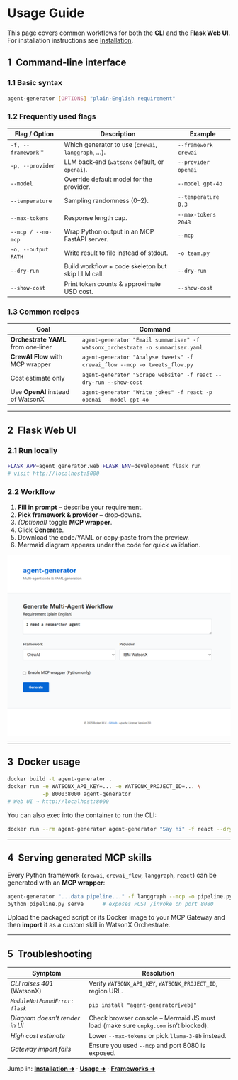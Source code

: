 # Usage Guide

This page covers common workflows for both the **CLI** and the **Flask Web UI**.  
For installation instructions see [Installation](installation.md).


## 1  Command‑line interface

### 1.1 Basic syntax

```bash
agent-generator [OPTIONS] "plain‑English requirement"
```

### 1.2 Frequently used flags

| Flag / Option        | Description                                        | Example              |
| -------------------- | -------------------------------------------------- | -------------------- |
| `-f, --framework` \* | Which generator to use (`crewai`, `langgraph`, …). | `--framework crewai` |
| `-p, --provider`     | LLM back‑end (`watsonx` default, or `openai`).     | `--provider openai`  |
| `--model`            | Override default model for the provider.           | `--model gpt-4o`     |
| `--temperature`      | Sampling randomness (0–2).                         | `--temperature 0.3`  |
| `--max-tokens`       | Response length cap.                               | `--max-tokens 2048`  |
| `--mcp / --no-mcp`   | Wrap Python output in an MCP FastAPI server.       | `--mcp`              |
| `-o, --output PATH`  | Write result to file instead of stdout.            | `-o team.py`         |
| `--dry-run`          | Build workflow + code skeleton but skip LLM call.  | `--dry-run`          |
| `--show-cost`        | Print token counts & approximate USD cost.         | `--show-cost`        |

### 1.3 Common recipes

| Goal                                | Command                                                                        |
| ----------------------------------- | ------------------------------------------------------------------------------ |
| **Orchestrate YAML** from one‑liner | `agent-generator "Email summariser" -f watsonx_orchestrate -o summariser.yaml` |
| **CrewAI Flow** with MCP wrapper    | `agent-generator "Analyse tweets" -f crewai_flow --mcp -o tweets_flow.py`      |
| Cost estimate only                  | `agent-generator "Scrape website" -f react --dry-run --show-cost`              |
| Use **OpenAI** instead of WatsonX   | `agent-generator "Write jokes" -f react -p openai --model gpt-4o`              |

---

## 2  Flask Web UI

### 2.1 Run locally

```bash
FLASK_APP=agent_generator.web FLASK_ENV=development flask run
# visit http://localhost:5000
```

### 2.2 Workflow

1. **Fill in prompt** – describe your requirement.
2. **Pick framework & provider** – drop‑downs.
3. *(Optional)* toggle **MCP wrapper**.
4. Click **Generate**.
5. Download the code/YAML or copy‑paste from the preview.
6. Mermaid diagram appears under the code for quick validation.

![UI screenshot](images/ui-screenshot.png)

---

## 3  Docker usage

```bash
docker build -t agent-generator .
docker run -e WATSONX_API_KEY=... -e WATSONX_PROJECT_ID=... \
           -p 8000:8000 agent-generator
# Web UI → http://localhost:8000
```

You can also exec into the container to run the CLI:

```bash
docker run --rm agent-generator agent-generator "Say hi" -f react --dry-run
```

---

## 4  Serving generated MCP skills

Every Python framework (`crewai`, `crewai_flow`, `langgraph`, `react`) can be generated with an **MCP wrapper**:

```bash
agent-generator "...data pipeline..." -f langgraph --mcp -o pipeline.py
python pipeline.py serve      # exposes POST /invoke on port 8080
```

Upload the packaged script or its Docker image to your MCP Gateway and then **import** it as a custom skill in WatsonX Orchestrate.

---

## 5  Troubleshooting

| Symptom                        | Resolution                                                                          |
| ------------------------------ | ----------------------------------------------------------------------------------- |
| *CLI raises 401* (WatsonX)     | Verify `WATSONX_API_KEY`, `WATSONX_PROJECT_ID`, region URL.                         |
| *`ModuleNotFoundError: flask`* | `pip install "agent-generator[web]"`                                                |
| *Diagram doesn’t render in UI* | Check browser console – Mermaid JS must load (make sure `unpkg.com` isn’t blocked). |
| *High cost estimate*           | Lower `--max-tokens` or pick `llama‑3‑8b` instead.                                  |
| *Gateway import fails*         | Ensure you used `--mcp` and port 8080 is exposed.                                   |



Jump in: **[Installation ➜](installation.md)** · **[Usage ➜](usage.md)** · **[Frameworks ➜](frameworks.md)**
